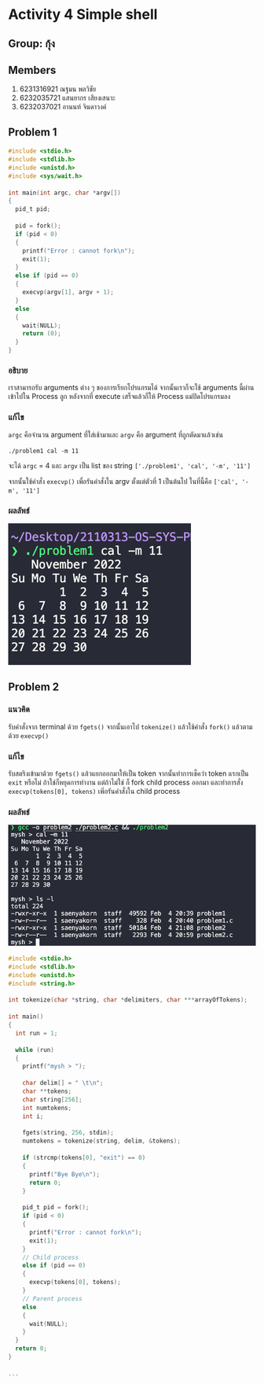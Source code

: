 # Activity 4 Simple shell

## Group: กุ้ง

## Members

1. 6231316921 ณฐมน พลวิชัย
2. 6232035721 แสนยากร เสียงเสนาะ
3. 6232037021 อานนท์ จินดาวงค์

## Problem 1

```c
#include <stdio.h>
#include <stdlib.h>
#include <unistd.h>
#include <sys/wait.h>

int main(int argc, char *argv[])
{ 
  pid_t pid;

  pid = fork();
  if (pid < 0)
  {
    printf("Error : cannot fork\n");
    exit(1);
  }
  else if (pid == 0)
  {
    execvp(argv[1], argv + 1);
  }
  else
  {
    wait(NULL);
    return (0);
  }
}
```
### อธิบาย

เราสามารถรับ arguments ต่าง ๆ ของการเรียกโปรแกรมได้
จากนั้นเราก็จะใช้ arguments นี้ผ่านเข้าไปใน Process ลูก
หลังจากที่ execute เสร็จแล้วก็ให้ Process แม่ปิดโปรแกรมลง

### แก้ไข

`argc` คือจำนวน argument ที่ใส่เช้ามาและ `argv` คือ argument ที่ถูกตัดมาแล้วเช่น 

`./problem1 cal -m 11` 

จะได้ `argc` = 4 และ `argv` เป็น list ของ string `['./problem1', 'cal', '-m', '11']`

จากนั้นใช้คำสั่ง `execvp()` เพื่อรันคำสั่งใน argv ตั้งแต่ตัวที่ 1 เป็นต้นไป ในที่นี้คือ `['cal', '-m', '11']`

### ผลลัพธ์

![problem 1 results](./assets/problem1.png)

## Problem 2

### แนวคิด

รับคำสั่งจาก terminal ด้วย `fgets()` จากนั้นเอาไป `tokenize()` แล้วใช้คำสั่ง `fork()` แล้วตามด้วย `execvp()`

### แก้ไข

รับสตริงเข้ามาด้วย `fgets()` แล้วแยกออกมาให้เป็น token จากนั้นทำการเช็คว่า token แรกเป็น `exit` หรือไม่ ถ้าใช่ก็หยุดการทำงาน แต่ถ้าไม่ใช่ ก็ fork child process ออกมา และทำการสั่ง `execvp(tokens[0], tokens)` เพิ่อรันคำสั่งใน child process

### ผลลัพธ์

![probelm 2  results](./assets/problem2.png)

```c
#include <stdio.h>
#include <stdlib.h>
#include <unistd.h>
#include <string.h>

int tokenize(char *string, char *delimiters, char ***arrayOfTokens);

int main()
{
  int run = 1;

  while (run)
  {
    printf("mysh > ");

    char delim[] = " \t\n";
    char **tokens;
    char string[256];
    int numtokens;
    int i;

    fgets(string, 256, stdin);
    numtokens = tokenize(string, delim, &tokens);

    if (strcmp(tokens[0], "exit") == 0)
    {
      printf("Bye Bye\n");
      return 0;
    }

    pid_t pid = fork();
    if (pid < 0)
    {
      printf("Error : cannot fork\n");
      exit(1);
    }
    // Child process
    else if (pid == 0)
    {
      execvp(tokens[0], tokens);
    }
    // Parent process
    else
    {
      wait(NULL);
    }
  }
  return 0;
}

...
```
